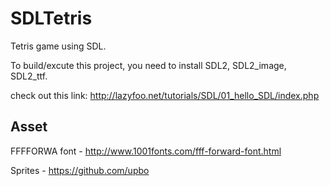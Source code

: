 # SDLTetris

Tetris game using SDL.

To build/excute this project, you need to install SDL2, SDL2_image, SDL2_ttf.

check out this link: http://lazyfoo.net/tutorials/SDL/01_hello_SDL/index.php



## Asset

FFFFORWA font - http://www.1001fonts.com/fff-forward-font.html

Sprites - https://github.com/upbo
